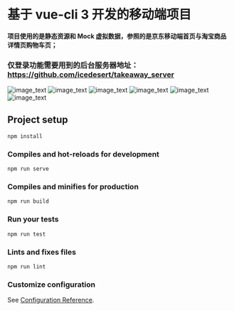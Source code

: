 # 基于 vue-cli 3 开发的移动端项目

#### 项目使用的是静态资源和 Mock 虚拟数据，参照的是京东移动端首页与淘宝商品详情页购物车页；
### 仅登录功能需要用到的后台服务器地址：https://github.com/icedesert/takeaway_server
![image_text](./src/assets/images/demoIntro/home.png)
![image_text](./src/assets/images/demoIntro/good.png)
![image_text](./src/assets/images/demoIntro/discover.png)
![image_text](./src/assets/images/demoIntro/cart.png)
![image_text](./src/assets/images/demoIntro/login.png)
![image_text](./src/assets/images/demoIntro/profile.png)

## Project setup
```
npm install
```

### Compiles and hot-reloads for development
```
npm run serve
```

### Compiles and minifies for production
```
npm run build
```

### Run your tests
```
npm run test
```

### Lints and fixes files
```
npm run lint
```

### Customize configuration
See [Configuration Reference](https://cli.vuejs.org/config/).
